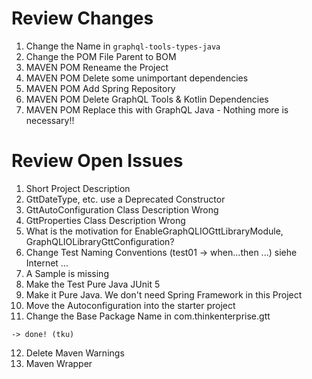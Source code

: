 # Review Changes 

1. Change the Name in ```graphql-tools-types-java``` 
2. Change the POM File Parent to BOM 
3. MAVEN POM Reneame the Project 
3. MAVEN POM Delete some unimportant dependencies 
4. MAVEN POM Add Spring Repository
5. MAVEN POM Delete GraphQL Tools & Kotlin Dependencies 
6. MAVEN POM Replace this with GraphQL Java - Nothing more is necessary!!

# Review Open Issues 

1. Short Project Description 
2. GttDateType, etc. use a Deprecated Constructor   
3. GttAutoConfiguration Class Description Wrong 
4. GttProperties Class Description Wrong 
5. What is the motivation for EnableGraphQLIOGttLibraryModule, GraphQLIOLibraryGttConfiguration?  
6. Change Test Naming Conventions (test01 -> when...then ...) siehe Internet ...
7. A Sample is missing 
8. Make the Test Pure Java JUnit 5 
9. Make it Pure Java. We don't need Spring Framework in this Project 
10. Move the Autoconfiguration into the starter project
11. Change the Base Package Name in com.thinkenterprise.gtt
```
-> done! (tku)
```
12. Delete Maven Warnings 
13. Maven Wrapper 
